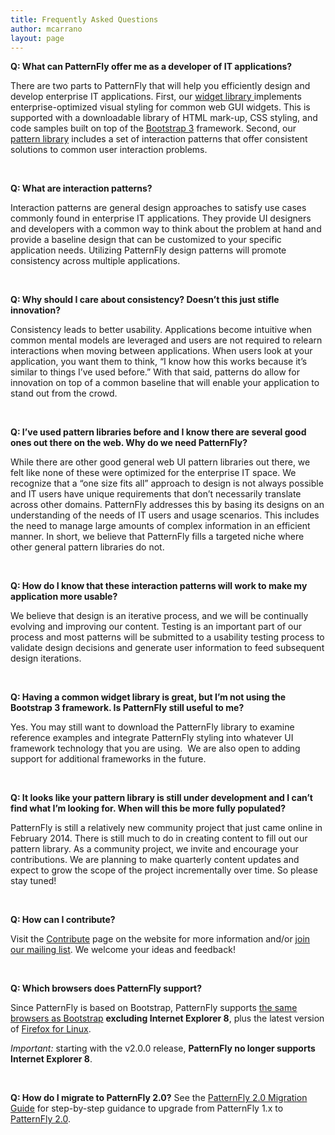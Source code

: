 ```yaml
---
title: Frequently Asked Questions
author: mcarrano
layout: page
---
```

**Q: What can PatternFly offer me as a developer of IT applications?**

There are two parts to PatternFly that will help you efficiently design and develop enterprise IT applications. First, our [widget library ][1]implements enterprise-optimized visual styling for common web GUI widgets. This is supported with a downloadable library of HTML mark-up, CSS styling, and code samples built on top of the [Bootstrap 3][2] framework. Second, our [pattern library][3] includes a set of interaction patterns that offer consistent solutions to common user interaction problems.

&nbsp;

**Q: What are interaction patterns?**

Interaction patterns are general design approaches to satisfy use cases commonly found in enterprise IT applications. They provide UI designers and developers with a common way to think about the problem at hand and provide a baseline design that can be customized to your specific application needs. Utilizing PatternFly design patterns will promote consistency across multiple applications.

&nbsp;

**Q: Why should I care about consistency? Doesn’t this just stifle innovation?**

Consistency leads to better usability. Applications become intuitive when common mental models are leveraged and users are not required to relearn interactions when moving between applications. When users look at your application, you want them to think, “I know how this works because it’s similar to things I’ve used before.” With that said, patterns do allow for innovation on top of a common baseline that will enable your application to stand out from the crowd.

&nbsp;

**Q: I’ve used pattern libraries before and I know there are several good ones out there on the web. Why do we need PatternFly?**

While there are other good general web UI pattern libraries out there, we felt like none of these were optimized for the enterprise IT space. We recognize that a “one size fits all” approach to design is not always possible and IT users have unique requirements that don’t necessarily translate across other domains. PatternFly addresses this by basing its designs on an understanding of the needs of IT users and usage scenarios. This includes the need to manage large amounts of complex information in an efficient manner. In short, we believe that PatternFly fills a targeted niche where other general pattern libraries do not.

&nbsp;

**Q: How do I know that these interaction patterns will work to make my application more usable?**

We believe that design is an iterative process, and we will be continually evolving and improving our content. Testing is an important part of our process and most patterns will be submitted to a usability testing process to validate design decisions and generate user information to feed subsequent design iterations.

&nbsp;

**Q: Having a common widget library is great, but I’m not using the Bootstrap 3 framework. Is PatternFly still useful to me?**

Yes. You may still want to download the PatternFly library to examine reference examples and integrate PatternFly styling into whatever UI framework technology that you are using.  We are also open to adding support for additional frameworks in the future.

&nbsp;

**Q: It looks like your pattern library is still under development and I can’t find what I’m looking for. When will this be more fully populated?**

PatternFly is still a relatively new community project that just came online in February 2014. There is still much to do in creating content to fill out our pattern library. As a community project, we invite and encourage your contributions. We are planning to make quarterly content updates and expect to grow the scope of the project incrementally over time. So please stay tuned!

&nbsp;

**Q: How can I contribute?**

Visit the [Contribute][4] page on the website for more information and/or [join our mailing list][5]. We welcome your ideas and feedback!

&nbsp;

**Q: Which browsers does PatternFly support?**

Since PatternFly is based on Bootstrap, PatternFly supports [the same browsers as Bootstrap][6] **excluding Internet Explorer 8**, plus the latest version of [Firefox for Linux][7].

*Important:* starting with the v2.0.0 release, **PatternFly no longer supports Internet Explorer 8**.

&nbsp;

**Q: How do I migrate to PatternFly 2.0?**
See the [PatternFly 2.0 Migration Guide][8] for step-by-step guidance to upgrade from PatternFly 1.x to [PatternFly 2.0][9].

 [1]: {{site.baseurl}}widgets/ "Widgets"
 [2]: http://getbootstrap.com/
 [3]: {{site.baseurl}}wikis/patterns/ "Patterns"
 [4]: {{site.baseurl}}contribute/ "Contribute"
 [5]: https://www.redhat.com/mailman/listinfo/patternfly
 [6]: http://getbootstrap.com/getting-started/#support
 [7]: https://support.mozilla.org/en-US/kb/install-firefox-linux
 [8]: {{site.baseurl}}get-started/patternfly-migration-guide/
 [9]: https://github.com/patternfly/patternfly/releases

